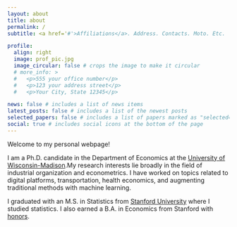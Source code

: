 ```yaml
---
layout: about
title: about
permalink: /
subtitle: <a href='#'>Affiliations</a>. Address. Contacts. Moto. Etc.

profile:
  align: right
  image: prof_pic.jpg
  image_circular: false # crops the image to make it circular
  # more_info: >
  #   <p>555 your office number</p>
  #   <p>123 your address street</p>
  #   <p>Your City, State 12345</p>

news: false # includes a list of news items
latest_posts: false # includes a list of the newest posts
selected_papers: false # includes a list of papers marked as "selected={true}"
social: true # includes social icons at the bottom of the page
---
```


Welcome to my personal webpage!

I am a Ph.D. candidate in the Department of Economics at the [University of Wisconsin-Madison](https://econ.wisc.edu/).My research interests lie broadly in the field of industrial organization and econometrics. I have worked on topics related to digital platforms, transportation, health economics, and augmenting traditional methods with machine learning.

I graduated with an M.S. in Statistics from [Stanford University](https://stanford.edu) where I studied statistics. I also earned a B.A. in Economics from Stanford with [honors](https://economics.stanford.edu/impact-online-food-delivery-services-restaurant-sales).
